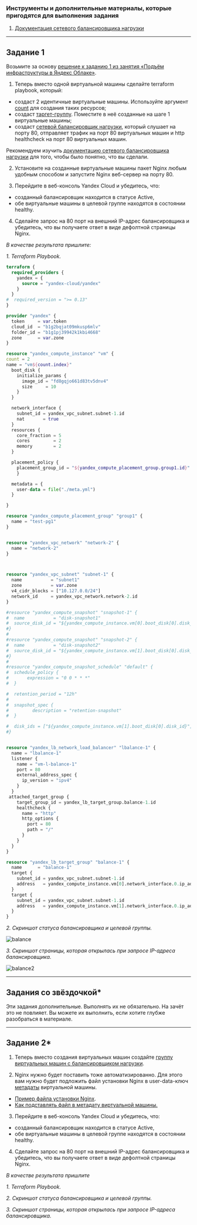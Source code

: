 
### Инструменты и дополнительные материалы, которые пригодятся для выполнения задания #

1. [Документация сетевого балансировщика нагрузки](https://cloud.yandex.ru/docs/network-load-balancer/quickstart)

 ---

## Задание 1 

Возьмите за основу [решение к заданию 1 из занятия «Подъём инфраструктуры в Яндекс Облаке»](https://github.com/netology-code/sdvps-homeworks/blob/main/7-03.md#задание-1).

1. Теперь вместо одной виртуальной машины сделайте terraform playbook, который:

- создаст 2 идентичные виртуальные машины. Используйте аргумент [count](https://www.terraform.io/docs/language/meta-arguments/count.html) для создания таких ресурсов;
- создаст [таргет-группу](https://registry.terraform.io/providers/yandex-cloud/yandex/latest/docs/resources/lb_target_group). Поместите в неё созданные на шаге 1 виртуальные машины;
- создаст [сетевой балансировщик нагрузки](https://registry.terraform.io/providers/yandex-cloud/yandex/latest/docs/resources/lb_network_load_balancer), который слушает на порту 80, отправляет трафик на порт 80 виртуальных машин и http healthcheck на порт 80 виртуальных машин.

Рекомендуем изучить [документацию сетевого балансировщика нагрузки](https://cloud.yandex.ru/docs/network-load-balancer/quickstart) для того, чтобы было понятно, что вы сделали.

2. Установите на созданные виртуальные машины пакет Nginx любым удобным способом и запустите Nginx веб-сервер на порту 80.

3. Перейдите в веб-консоль Yandex Cloud и убедитесь, что: 

- созданный балансировщик находится в статусе Active,
- обе виртуальные машины в целевой группе находятся в состоянии healthy.

4. Сделайте запрос на 80 порт на внешний IP-адрес балансировщика и убедитесь, что вы получаете ответ в виде дефолтной страницы Nginx.

*В качестве результата пришлите:*

*1. Terraform Playbook.*
```main.tf
terraform {
  required_providers {
    yandex = {
      source = "yandex-cloud/yandex"
    }
  }
#  required_version = ">= 0.13"
}

provider "yandex" {
  token     = var.token
  cloud_id  = "b1g2bqjat09mkusp6mlv"
  folder_id = "b1g1pj39942k1kbi4668"
  zone      = var.zone
}

resource "yandex_compute_instance" "vm" {
count = 2
name = "vm${count.index}"
  boot_disk {
    initialize_params {
      image_id = "fd8gqjo661d83tv5dnv4"
      size     = 10
    }
  }

  network_interface {
    subnet_id = yandex_vpc_subnet.subnet-1.id
    nat       = true
  }
  resources {
    core_fraction = 5
    cores         = 2
    memory        = 2
  }

  placement_policy {
    placement_group_id = "${yandex_compute_placement_group.group1.id}"
    }

  metadata = {
    user-data = file("./meta.yml")
  }

}

resource "yandex_compute_placement_group" "group1" {
  name = "test-pg1"
}


resource "yandex_vpc_network" "network-2" {
  name = "network-2"
}



resource "yandex_vpc_subnet" "subnet-1" {
  name           = "subnet1"
  zone           = var.zone
  v4_cidr_blocks = ["10.127.0.0/24"]
  network_id     = yandex_vpc_network.network-2.id
}

#resource "yandex_compute_snapshot" "snapshot-1" {
#  name           = "disk-snapshot1"
#  source_disk_id = "${yandex_compute_instance.vm[0].boot_disk[0].disk_id}"
#}
#
#resource "yandex_compute_snapshot" "snapshot-2" {
#  name           = "disk-snapshot2"
#  source_disk_id = "${yandex_compute_instance.vm[1].boot_disk[0].disk_id}"
#}
#
#resource "yandex_compute_snapshot_schedule" "default" {
#  schedule_policy {
#       expression = "0 0 * * *"
#  }

#  retention_period = "12h"
#
#  snapshot_spec {
#         description = "retention-snapshot"
#  }

#  disk_ids = ["${yandex_compute_instance.vm[1].boot_disk[0].disk_id}"]
#}


resource "yandex_lb_network_load_balancer" "lbalance-1" {
  name = "lbalance-1"
  listener {
    name = "vm-l-balance-1"
    port = 80
    external_address_spec {
      ip_version = "ipv4"
    }
  }
 attached_target_group {
    target_group_id = yandex_lb_target_group.balance-1.id
    healthcheck {
      name = "http"
      http_options {
        port = 80
        path = "/"
      }
    }
  }
}

resource "yandex_lb_target_group" "balance-1" {
  name      = "balance-1"
  target {
    subnet_id = yandex_vpc_subnet.subnet-1.id
    address   = yandex_compute_instance.vm[0].network_interface.0.ip_address
  }
  target {
    subnet_id = yandex_vpc_subnet.subnet-1.id
    address   = yandex_compute_instance.vm[1].network_interface.0.ip_address
  }
}

```
*2. Скриншот статуса балансировщика и целевой группы.*

![balance](https://github.com/AgvidoDev/sflt-homeworks/blob/main/4leyc.jpg)

*3. Скриншот страницы, которая открылась при запросе IP-адреса балансировщика.*

![balance2](https://github.com/AgvidoDev/sflt-homeworks/blob/main/balance.jpg)


---

## Задания со звёздочкой*
Эти задания дополнительные. Выполнять их не обязательно. На зачёт это не повлияет. Вы можете их выполнить, если хотите глубже разобраться в материале.

---

## Задание 2*

1. Теперь вместо создания виртуальных машин создайте [группу виртуальных машин с балансировщиком нагрузки](https://cloud.yandex.ru/docs/compute/operations/instance-groups/create-with-balancer).

2. Nginx нужно будет поставить тоже автоматизированно. Для этого вам нужно будет подложить файл установки Nginx в user-data-ключ [метадаты](https://cloud.yandex.ru/docs/compute/concepts/vm-metadata) виртуальной машины.

- [Пример файла установки Nginx](https://github.com/nar3k/yc-public-tasks/blob/master/terraform/metadata.yaml).
- [Как подставлять файл в метадату виртуальной машины.](https://github.com/nar3k/yc-public-tasks/blob/a6c50a5e1d82f27e6d7f3897972adb872299f14a/terraform/main.tf#L38)

3. Перейдите в веб-консоль Yandex Cloud и убедитесь, что: 

- созданный балансировщик находится в статусе Active,
- обе виртуальные машины в целевой группе находятся в состоянии healthy.

4. Сделайте запрос на 80 порт на внешний IP-адрес балансировщика и убедитесь, что вы получаете ответ в виде дефолтной страницы Nginx.

*В качестве результата пришлите*

*1. Terraform Playbook.*

*2. Скриншот статуса балансировщика и целевой группы.*

*3. Скриншот страницы, которая открылась при запросе IP-адреса балансировщика.*


